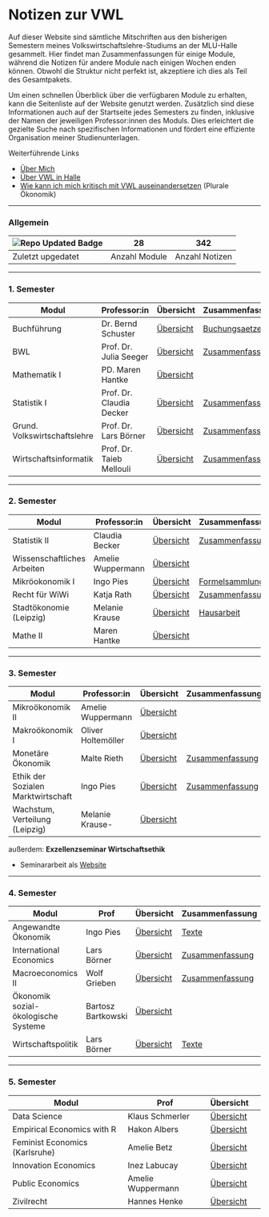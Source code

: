 # Notizen zur VWL

Auf dieser Website sind sämtliche Mitschriften aus den bisherigen Semestern meines Volkswirtschaftslehre-Studiums an der MLU-Halle gesammelt. Hier findet man Zusammenfassungen für einige Module, während die Notizen für andere Module nach einigen Wochen enden können. Obwohl die Struktur nicht perfekt ist, akzeptiere ich dies als Teil des Gesamtpakets.

Um einen schnellen Überblick über die verfügbaren Module zu erhalten, kann die Seitenliste auf der Website genutzt werden. Zusätzlich sind diese Informationen auch auf der Startseite jedes Semesters zu finden, inklusive der Namen der jeweiligen Professor:innen des Moduls. Dies erleichtert die gezielte Suche nach spezifischen Informationen und fördert eine effiziente Organisation meiner Studienunterlagen.

Weiterführende Links

- [Über Mich](https://martenw.com/)
- [Über VWL in Halle](https://www.wiwi.uni-halle.de/studienangebot/bachelor_vwl/)
- [Wie kann ich mich kritisch mit VWL auseinandersetzen](glossar/Plurale-Oekonomik) (Plurale Ökonomik)



---

### Allgemein

|![Repo Updated Badge](https://badges.strrl.dev/updated/skriptum/vwl)|28| 342 |
|---|---|---|
|Zuletzt upgedatet|Anzahl Module| Anzahl Notizen |



---

### 1. Semester

| Modul                        | Professor:in             | Übersicht                                            | Zusammenfassung                                              |
| ---------------------------- | ------------------------ | ---------------------------------------------------- | ------------------------------------------------------------ |
| Buchführung                  | Dr. Bernd Schuster       | [Übersicht](vwl1/VL_Buchfuehrung/README.md)          | [Buchungsaetze](vwl1/VL_Buchfuehrung/2021-10-00-Buchungsaetze.md) |
| BWL                          | Prof. Dr. Julia Seeger   | [Übersicht](vwl1/VL_BWL/README.md)                   | [Zusammenfassung](vwl1/VL_BWL/2021-10-00-Zusammenfassung.md) |
| Mathematik I                 | PD. Maren Hantke         | [Übersicht](vwl1/VL_Mathe1/README.md)                |                                                              |
| Statistik I                  | Prof. Dr. Claudia Decker | [Übersicht](vwl1/VL_Statistik1/README.md)            | [Zusammenfassung](vwl1/VL_Statistik1/2021-10-00-Zusammenfassung.md) |
| Grund. Volkswirtschaftslehre | Prof. Dr. Lars Börner    | [Übersicht](vwl1/VL_VWL/README.md)                   | [Zusammenfassung](vwl1/VL_VWL/2021-10-00-Zusammenfassung.md) |
| Wirtschaftsinformatik        | Prof. Dr. Taieb Mellouli | [Übersicht](vwl1/VL_Wirtschaftsinformatik/README.md) | [Zusammenfassung](vwl1/VL_Wirtschaftsinformatik/2021-10-00-Zusammenfassung.md) |

---

### 2. Semester

| Modul                       | Professor:in      | Übersicht                                 | Zusammenfassung                                              |
| --------------------------- | ----------------- | ----------------------------------------- | ------------------------------------------------------------ |
| Statistik II                | Claudia Becker    | [Übersicht](vwl2/VL_Statistik2/README.md) | [Zusammenfassung](vwl2/VL_Statistik2/2022-04-00-Zusammenfassung.md) |
| Wissenschaftliches Arbeiten | Amelie Wuppermann | [Übersicht](vwl2/VL_WissArbeit/README.md) |                                                              |
| Mikröokonomik I             | Ingo Pies         | [Übersicht](vwl2/VL_Mikro/README.md)      | [Formelsammlung](vwl2/VL_Mikro/2022-04-00-Formelsammlung.md) |
| Recht für WiWi              | Katja Rath        | [Übersicht](vwl2/VL_Recht-WiWi/README.md) | [Zusammenfassung](vwl2/VL_Recht-WiWi/2022-04-00-Zusammenfassung.md) |
| Stadtökonomie (Leipzig)     | Melanie Krause    | [Übersicht](vwl2/VL_Stadt/README.md)      | [Hausarbeit](vwl2/VL_Stadt/hausarbeit/Hausarbeit.html)       |
| Mathe II                    | Maren Hantke      | [Übersicht](vwl2/VL_Mathe2/README.md)     |                                                              |

---

### 3. Semester

| Modul                              | Professor:in       | Übersicht                               | Zusammenfassung                                              |
| ---------------------------------- | ------------------ | --------------------------------------- | ------------------------------------------------------------ |
| Mikroökonomik II                   | Amelie Wuppermann  | [Übersicht](vwl3/VL_Mikro2/README.md)   |                                                              |
| Makroökonomik I                    | Oliver Holtemöller | [Übersicht](vwl3/VL_Makro1/README.md)   |                                                              |
| Monetäre Ökonomik                  | Malte Rieth        | [Übersicht](vwl3/VL_Monetär/README.md)  | [Zusammenfassung](vwl3/VL_Monetaer/2022-10-00-Zusammenfassung.md) |
| Ethik der Sozialen Marktwirtschaft | Ingo Pies          | [Übersicht](vwl3/VL_Ethik/README.md)    | [Zusammenfassung](vwl3/VL_Ethik/2022-10-00-Zusammenfassung.md) |
| Wachstum, Verteilung (Leipzig)     | Melanie Krause-    | [Übersicht](vwl3/VL_Wachstum/README.md) |                                                              |

außerdem: **Exzellenzseminar Wirtschaftsethik**

- Seminararbeit als [Website](https://uploads.martenw.com/Hayek/Ausarbeitung.html)



---

### 4. Semester

| Modul                               | Prof               | Übersicht                                    | Zusammenfassung                                              |
| ----------------------------------- | ------------------ | -------------------------------------------- | ------------------------------------------------------------ |
| Angewandte Ökonomik                 | Ingo Pies          | [Übersicht](vwl4/VL_Angewandte/README.md)    | [Texte](vwl4/VL_Angewandte/2023-04-00-Lesenotizen.md)        |
| International Economics             | Lars Börner        | [Übersicht](vwl4/VL_International/README.md) | [Zusammenfassung](vwl4/VL_International/2023-04-00-Zusammenfassung.md) |
| Macroeconomics II                   | Wolf Grieben       | [Übersicht](vwl4/VL_Makro2/README.md)        | [Zusammenfassung](vwl4/VL_Makro2/2023-04-00-Zusammenfassung.md) |
| Ökonomik sozial-ökologische Systeme | Bartosz Bartkowski | [Übersicht](vwl4/VL_SoÖko/README.md)         |                                                              |
| Wirtschaftspolitik                  | Lars Börner        | [Übersicht](vwl4/VL_WiPo/README.md)          | [Texte](vwl4/VL_WiPo/2023-04-00-Lesenotizen.md)              |

---

###  5. Semester

| Modul                          | Prof              | Übersicht                                  |      |
| ------------------------------ | ----------------- | ------------------------------------------ | ---- |
| Data Science                   | Klaus Schmerler   | [Übersicht](vwl5/VL_DataScience/README.md) |      |
| Empirical Economics with R     | Hakon Albers      | [Übersicht](vwl5/VL_Empirical/README.md)   |      |
| Feminist Economics (Karlsruhe) | Amelie Betz       | [Übersicht](vwl5/VL_Feminist/README.md)    |      |
| Innovation Economics           | Inez Labucay      | [Übersicht](vwl5/VL_Innovation/README.md)  |      |
| Public Economics               | Amelie Wuppermann | [Übersicht](vwl5/VL_PublicEcon/README.md)  |      |
| Zivilrecht                     | Hannes Henke      | [Übersicht](vwl5/README.md)                |      |

